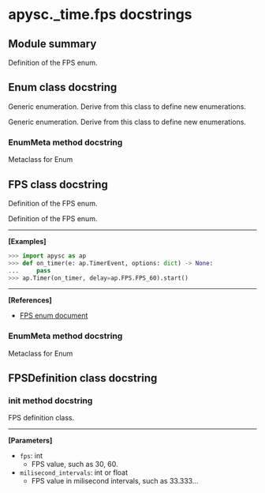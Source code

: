 # apysc._time.fps docstrings

## Module summary

Definition of the FPS enum.

## Enum class docstring

Generic enumeration. Derive from this class to define new enumerations.

Generic enumeration. Derive from this class to define new enumerations.

### EnumMeta method docstring

Metaclass for Enum

## FPS class docstring

Definition of the FPS enum.

Definition of the FPS enum.<hr>

**[Examples]**

```py
>>> import apysc as ap
>>> def on_timer(e: ap.TimerEvent, options: dict) -> None:
...     pass
>>> ap.Timer(on_timer, delay=ap.FPS.FPS_60).start()
```

<hr>

**[References]**

- [FPS enum document](https://simon-ritchie.github.io/apysc/fps.html)

### EnumMeta method docstring

Metaclass for Enum

## FPSDefinition class docstring



### __init__ method docstring

FPS definition class.<hr>

**[Parameters]**

- `fps`: int
  - FPS value, such as 30, 60.
- `milisecond_intervals`: int or float
  - FPS value in milisecond intervals, such as 33.333...